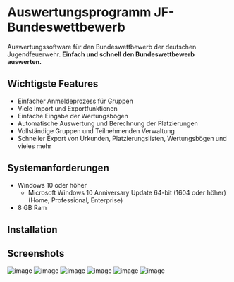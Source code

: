 # Auswertungsprogramm JF-Bundeswettbewerb
Auswertungssoftware für den Bundeswettbewerb der deutschen Jugendfeuerwehr.
**Einfach und schnell den Bundeswettbewerb auswerten.**


## Wichtigste Features

 - Einfacher Anmeldeprozess für Gruppen
 - Viele Import und Exportfunktionen
 - Einfache Eingabe der Wertungsbögen
 - Automatische Auswertung und Berechnung der Platzierungen
 - Vollständige Gruppen und Teilnehmenden Verwaltung
 - Schneller Export von Urkunden, Platzierungslisten, Wertungsbögen und vieles mehr


## Systemanforderungen

 - Windows 10 oder höher 
	 - Microsoft Windows 10 Anniversary Update 64-bit (1604 oder höher)
(Home, Professional, Enterprise)
 - 8 GB Ram

## Installation

## Screenshots

![image](https://github.com/KJFCux/jf-bundeswettbewerb/assets/1337304/d6ed0623-9d21-41b9-900e-afefa9c130bf)
![image](https://github.com/KJFCux/jf-bundeswettbewerb/assets/1337304/6e790faa-d952-4a64-b772-884cab003ede)
![image](https://github.com/KJFCux/jf-bundeswettbewerb/assets/1337304/df95eb86-ec77-47a2-a6cb-1c8701816fe7)
![image](https://github.com/KJFCux/jf-bundeswettbewerb/assets/1337304/6b2c3167-b27c-4e4b-9bfd-8a7b453c2153)
![image](https://github.com/KJFCux/jf-bundeswettbewerb/assets/1337304/e9f315a8-88d9-4373-8055-f649892865df)
![image](https://github.com/KJFCux/jf-bundeswettbewerb/assets/1337304/8dff03ef-7b39-4c77-b5a6-e6919b642445)
